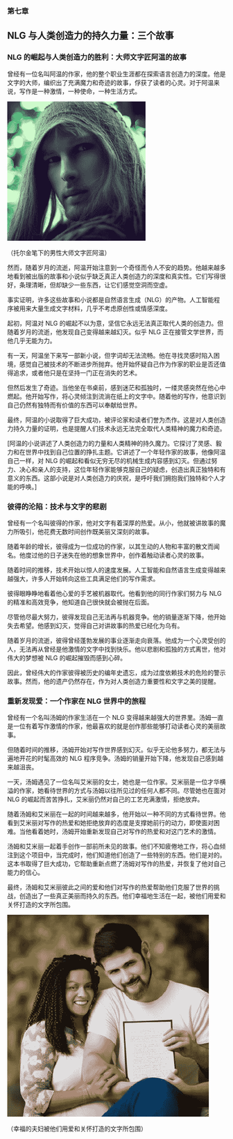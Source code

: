 ### 第七章

## NLG 与人类创造力的持久力量：三个故事

### NLG 的崛起与人类创造力的胜利：大师文字匠阿温的故事

曾经有一位名叫阿温的作家，他的整个职业生涯都在探索语言创造力的深度。他是文字的大师，编织出了充满魔力和奇迹的故事，俘获了读者的心灵。对于阿温来说，写作是一种激情，一种使命，一种生活方式。

![](img/image-RBP3D3UF.jpg)

（托尔金笔下的男性大师文字匠阿温）

然而，随着岁月的流逝，阿温开始注意到一个奇怪而令人不安的趋势。他越来越多地看到被出版的故事和小说似乎缺乏真正人类创造力的深度和真实性。它们写得很好，条理清晰，但却缺少一些东西，让它们感觉空洞而空虚。

事实证明，许多这些故事和小说都是自然语言生成（NLG）的产物。人工智能程序被用来大量生成文字材料，几乎不考虑原创性或情感深度。

起初，阿温对 NLG 的崛起不以为意，坚信它永远无法真正取代人类的创造力。但随着岁月的流逝，他发现自己变得越来越幻灭。似乎 NLG 正在接管文学世界，而他几乎无能为力。

有一天，阿温坐下来写一部新小说，但字词却无法流畅。他在寻找灵感时陷入困境，感觉自己被技术的不断进步所抛弃。他开始怀疑自己作为作家的职业是否还值得追求，或者他只是在坚持一门正在消失的艺术。

但然后发生了奇迹。当他坐在书桌前，感到迷茫和孤独时，一缕灵感突然在他心中燃起。他开始写作，将心灵倾注到流淌在纸上的文字中。随着他的写作，他意识到自己仍然有独特而有价值的东西可以奉献给世界。

最终，阿温的小说取得了巨大成功，被评论家和读者们誉为杰作。这是对人类创造力持久力量的证明，也是提醒人们技术永远无法完全取代人类精神的魔力和奇迹。

[阿温的小说讲述了人类创造力的力量和人类精神的持久魔力。它探讨了灵感、毅力和在世界中找到自己位置的挣扎主题。它讲述了一个年轻作家的故事，他像阿温自己一样，对 NLG 的崛起和看似无穷无尽的机械生成内容感到幻灭。但通过努力、决心和亲人的支持，这位年轻作家能够克服自己的疑虑，创造出真正独特和有意义的东西。这部小说是对人类创造力的庆祝，是呼吁我们拥抱我们独特和个人才能的呼唤。]

### 彼得的沦陷：技术与文字的悲剧

曾经有一个名叫彼得的作家，他对文字有着深厚的热爱。从小，他就被讲故事的魔力所吸引，他花费无数时间创作既美丽又深刻的故事。

随着年龄的增长，彼得成为一位成功的作家，以其生动的人物和丰富的散文而闻名。他度过他的日子迷失在他的想象世界中，创作着触动读者心灵的故事。

随着时间的推移，技术开始以惊人的速度发展。人工智能和自然语言生成变得越来越强大，许多人开始转向这些工具满足他们的写作需求。

彼得眼睁睁地看着他心爱的手艺被机器取代。他看到他的同行作家们努力与 NLG 的精准和高效竞争，他知道自己很快就会被抛在后面。

尽管他尽最大努力，彼得发现自己无法再与机器竞争。他的销量逐渐下降，他开始失去希望。他感到幻灭，觉得自己对讲故事的热爱已经化为乌有。

随着岁月的流逝，彼得曾经蓬勃发展的事业逐渐走向衰落。他成为一个心灵受创的人，无法再从曾经是他激情的文字中找到快乐。他以悲剧和孤独的方式离世，他对伟大的梦想被 NLG 的崛起摧毁而感到心碎。

因此，曾经伟大的作家彼得被历史的编年史遗忘，成为过度依赖技术的危险的警示故事。然而，他的遗产仍然存在，作为对人类创造力重要性和文字之美的提醒。

### 重新发现爱：一个作家在 NLG 世界中的旅程

曾经有一个名叫汤姆的作家生活在一个 NLG 变得越来越强大的世界里。汤姆一直是一位有着写作激情的作家，他最喜欢的就是创作那些能够打动读者心灵的美丽故事。

但随着时间的推移，汤姆开始对写作世界感到幻灭。似乎无论他多努力，都无法与遍地开花的时髦高效的 NLG 程序竞争。汤姆的销量开始下降，他发现自己感到越来越沮丧。

一天，汤姆遇见了一位名叫艾米丽的女士，她也是一位作家。艾米丽是一位才华横溢的作家，她看待世界的方式与汤姆以往所见过的任何人都不同。尽管她也在面对 NLG 的崛起而苦苦挣扎，艾米丽仍然对自己的工艺充满激情，拒绝放弃。

随着汤姆和艾米丽在一起的时间越来越多，他开始以一种不同的方式看待世界。他看到艾米丽对写作的热爱和她拒绝放弃的态度是支撑她前行的动力，即使面对困难。当他看着她时，汤姆开始重新发现自己对写作的热爱和对这门艺术的激情。

汤姆和艾米丽一起着手创作一部前所未见的故事。他们不知疲倦地工作，将心血倾注到这个项目中，当完成时，他们知道他们创造了一些特别的东西。他们是对的。这本书取得了巨大成功，它帮助重新点燃了汤姆对写作的热爱，并恢复了他对自己能力的信心。

最终，汤姆和艾米丽彼此之间的爱和他们对写作的热爱帮助他们克服了世界的挑战，创造出了一些真正美丽而持久的东西。他们幸福地生活在一起，被他们用爱和关怀打造的文字所包围。

![](img/image-AQP9UFYN.jpg)

（幸福的夫妇被他们用爱和关怀打造的文字所包围）
